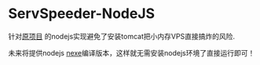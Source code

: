 # ServSpeeder-NodeJS
针对[原项目](https://github.com/ruterfu/ServerSpeeder-AutoInstaller)
的nodejs实现避免了安装tomcat把小内存VPS直接搞炸的风险.

未来将提供nodejs [nexe](https://github.com/jaredallard/nexe)编译版本，这样就无需安装nodejs环境了直接运行即可！

